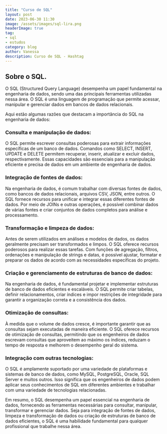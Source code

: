 ```yaml
---
title: "Curso de SQL"
layout: post
date: 2023-06-30 11:30
image: /assets/images/sql-lira.png
headerImage: true
tag:
- sql
- estudos
category: blog
author: Vanessa
description: Curso de SQL - Hashtag
---
```


<!-- ![Curso Lira](/assets/images/sql-lira.png) -->
## Sobre o SQL.

O SQL (Structured Query Language) desempenha um papel fundamental na engenharia de dados, sendo uma das principais ferramentas utilizadas nessa área. O SQL é uma linguagem de programação que permite acessar, manipular e gerenciar dados em bancos de dados relacionais.

Aqui estão algumas razões que destacam a importância do SQL na engenharia de dados:

### Consulta e manipulação de dados:

 O SQL permite escrever consultas poderosas para extrair informações específicas de um banco de dados. Comandos como SELECT, INSERT, UPDATE e DELETE permitem recuperar, inserir, atualizar e excluir dados, respectivamente. Essas capacidades são essenciais para a manipulação eficiente e precisa de dados em um ambiente de engenharia de dados.

### Integração de fontes de dados:<br>
Na engenharia de dados, é comum trabalhar com diversas fontes de dados, como bancos de dados relacionais, arquivos CSV, JSON, entre outros. O SQL fornece recursos para unificar e integrar essas diferentes fontes de dados. Por meio de JOINs e outras operações, é possível combinar dados de várias fontes e criar conjuntos de dados completos para análise e processamento.

### Transformação e limpeza de dados:<br>
 Antes de serem utilizados em análises e modelos de dados, os dados geralmente precisam ser transformados e limpos. O SQL oferece recursos poderosos para realizar essas tarefas. Com funções de agregação, filtros, ordenações e manipulação de strings e datas, é possível ajustar, formatar e preparar os dados de acordo com as necessidades específicas do projeto.

### Criação e gerenciamento de estruturas de banco de dados:<br>
 Na engenharia de dados, é fundamental projetar e implementar estruturas de banco de dados eficientes e escaláveis. O SQL permite criar tabelas, definir relacionamentos, criar índices e impor restrições de integridade para garantir a organização correta e a consistência dos dados.

### Otimização de consultas: <br>
À medida que o volume de dados cresce, é importante garantir que as consultas sejam executadas de maneira eficiente. O SQL oferece recursos de otimização de consultas, permitindo que os engenheiros de dados escrevam consultas que aproveitem ao máximo os índices, reduzam o tempo de resposta e melhorem o desempenho geral do sistema.

### Integração com outras tecnologias: <br>
O SQL é amplamente suportado por uma variedade de plataformas e sistemas de banco de dados, como MySQL, PostgreSQL, Oracle, SQL Server e muitos outros. Isso significa que os engenheiros de dados podem aplicar seus conhecimentos de SQL em diferentes ambientes e trabalhar com uma variedade de tecnologias relacionadas.

Em resumo, o SQL desempenha um papel essencial na engenharia de dados, fornecendo as ferramentas necessárias para consultar, manipular, transformar e gerenciar dados. Seja para integração de fontes de dados, limpeza e transformação de dados ou criação de estruturas de banco de dados eficientes, o SQL é uma habilidade fundamental para qualquer profissional que trabalhe nessa área.
